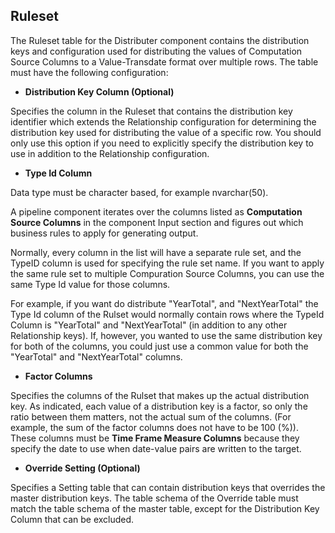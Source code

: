 
## Ruleset

The Ruleset table for the Distributer component contains the distribution keys and configuration used for distributing the values of Computation Source Columns to a Value-Transdate format over multiple rows. The table must have the following configuration:

*	**Distribution Key Column (Optional)**

 Specifies the column in the Ruleset that contains the distribution key identifier which extends the Relationship configuration for determining the distribution key used for distributing the value of a specific row. You should only use this option if you need to explicitly specify the distribution key to use in addition to the Relationship configuration.

*	**Type Id Column**

 Data type must be character based, for example nvarchar(50).

 A pipeline component iterates over the columns listed as **Computation Source Columns** in the component Input section and figures out which business rules to apply for generating output.

 Normally, every column in the list will have a separate rule set, and the TypeID column is used for specifying the rule set name. If you want to apply the same rule set to multiple Compuration Source Columns, you can use the same Type Id value for those columns.

 For example, if you want do distribute "YearTotal", and "NextYearTotal" the Type Id column of the Rulset would normally contain rows where the TypeId Column is "YearTotal" and "NextYearTotal" (in addition to any other Relationship keys). If, however, you wanted to use the same distribution key for both of the columns, you could just use a common value for both the "YearTotal" and "NextYearTotal" columns.

*	**Factor Columns**

 Specifies the columns of the Rulset that makes up the actual distribution key. As indicated, each value of a distribution key is a factor, so only the ratio between them matters, not the actual sum of the columns. (For example, the sum of the factor columns does not have to be 100 (%)). These columns must be **Time Frame Measure Columns** because they specify the date to use when date-value pairs are written to the target.

*	**Override Setting (Optional)**

 Specifies a Setting table that can contain distribution keys that overrides the master distribution keys. The table schema of the Override table must match the table schema of the master table, except for the Distribution Key Column that can be excluded.
